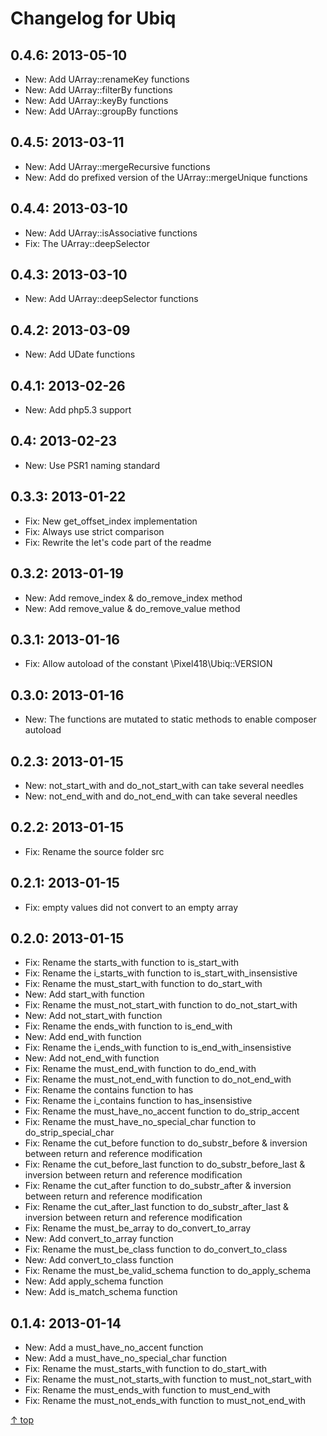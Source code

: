Changelog for Ubiq
======


0.4.6: 2013-05-10
--------

* New: Add UArray::renameKey functions
* New: Add UArray::filterBy functions
* New: Add UArray::keyBy functions
* New: Add UArray::groupBy functions


0.4.5: 2013-03-11
-------- 

* New: Add UArray::mergeRecursive functions
* New: Add do prefixed version of the UArray::mergeUnique functions


0.4.4: 2013-03-10
-------- 

* New: Add UArray::isAssociative functions
* Fix: The UArray::deepSelector



0.4.3: 2013-03-10
-------- 

* New: Add UArray::deepSelector functions



0.4.2: 2013-03-09
-------- 

* New: Add UDate functions



0.4.1: 2013-02-26
-------- 

* New: Add php5.3 support



0.4: 2013-02-23
-------- 

* New: Use PSR1 naming standard



0.3.3: 2013-01-22
-------- 

* Fix: New get_offset_index implementation
* Fix: Always use strict comparison
* Fix: Rewrite the let's code part of the readme 



0.3.2: 2013-01-19
-------- 

* New: Add remove_index & do_remove_index method
* New: Add remove_value & do_remove_value method



0.3.1: 2013-01-16
-------- 

* Fix: Allow autoload of the constant \Pixel418\Ubiq::VERSION



0.3.0: 2013-01-16
-------- 

* New: The functions are mutated to static methods to enable composer autoload



0.2.3: 2013-01-15
-------- 

* New: not_start_with and do_not_start_with can take several needles
* New: not_end_with and do_not_end_with can take several needles



0.2.2: 2013-01-15
-------- 

* Fix: Rename the source folder src



0.2.1: 2013-01-15
-------- 

* Fix: empty values did not convert to an empty array



0.2.0: 2013-01-15
-------- 

 * Fix: Rename the starts_with function to is_start_with
 * Fix: Rename the i_starts_with function to is_start_with_insensistive
 * Fix: Rename the must_start_with function to do_start_with
 * New: Add start_with function
 * Fix: Rename the must_not_start_with function to do_not_start_with
 * New: Add not_start_with function
 * Fix: Rename the ends_with function to is_end_with
 * New: Add end_with function
 * Fix: Rename the i_ends_with function to is_end_with_insensistive
 * New: Add not_end_with function
 * Fix: Rename the must_end_with function to do_end_with
 * Fix: Rename the must_not_end_with function to do_not_end_with
 * Fix: Rename the contains function to has
 * Fix: Rename the i_contains function to has_insensistive
 * Fix: Rename the must_have_no_accent function to do_strip_accent
 * Fix: Rename the must_have_no_special_char function to do_strip_special_char
 * Fix: Rename the cut_before function to do_substr_before & inversion between return and reference modification
 * Fix: Rename the cut_before_last function to do_substr_before_last & inversion between return and reference modification
 * Fix: Rename the cut_after function to do_substr_after & inversion between return and reference modification
 * Fix: Rename the cut_after_last function to do_substr_after_last & inversion between return and reference modification
 * Fix: Rename the must_be_array to do_convert_to_array
 * New: Add convert_to_array function
 * Fix: Rename the must_be_class function to do_convert_to_class
 * New: Add convert_to_class function
 * Fix: Rename the must_be_valid_schema function to do_apply_schema
 * New: Add apply_schema function
 * New: Add is_match_schema function



0.1.4: 2013-01-14
-------- 

 * New: Add a must_have_no_accent function
 * New: Add a must_have_no_special_char function
 * Fix: Rename the must_starts_with function to do_start_with
 * Fix: Rename the must_not_starts_with function to must_not_start_with
 * Fix: Rename the must_ends_with function to must_end_with
 * Fix: Rename the must_not_ends_with function to must_not_end_with

[&uarr; top](#readme)